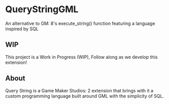 # QueryStringGML
An alternative to GM: 8's execute_string() function featuring a language inspired by SQL

## WIP
This project is a Work in Progress (WIP), Follow along as we develop this extension!

## About
Query String is a Game Maker Studios: 2 extension that brings with it a custom programming language built around GML with the simplicity of SQL.
